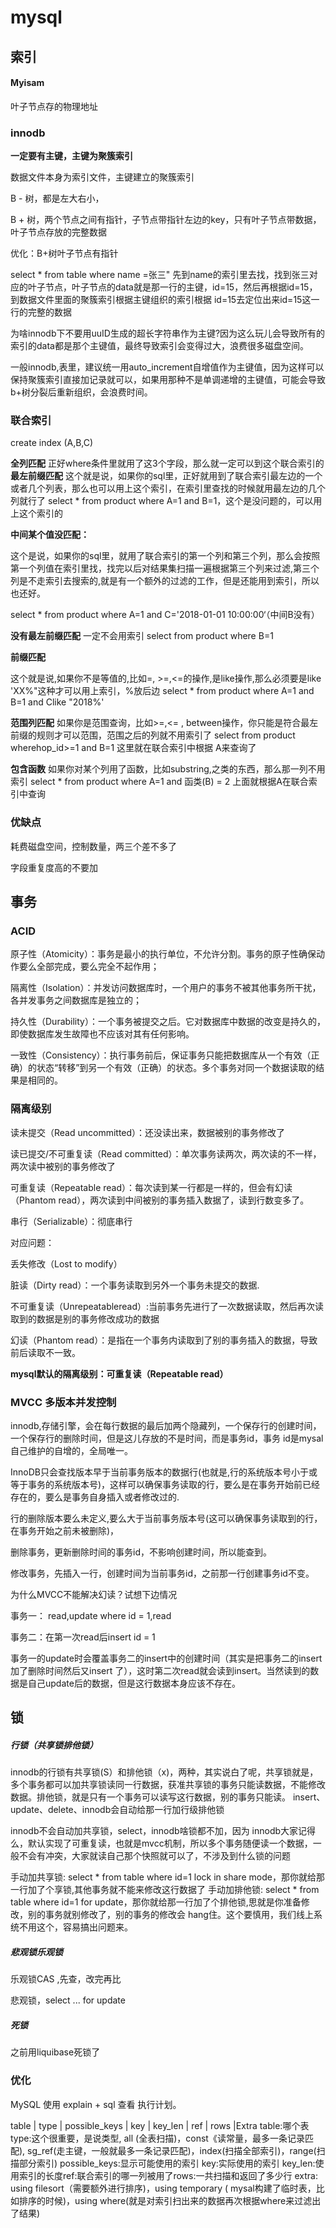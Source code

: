 # mysql

## 索引 

#### Myisam

叶子节点存的物理地址

### innodb

**一定要有主键，主键为聚簇索引**

数据文件本身为索引文件，主键建立的聚簇索引

B - 树，都是左大右小，

B + 树，两个节点之间有指针，子节点带指针左边的key，只有叶子节点带数据，叶子节点存放的完整数据

优化：B+树叶子节点有指针

select * from table where name =张三"
先到name的索引里去找，找到张三对应的叶子节点，叶子节点的data就是那一行的主键，id=15，然后再根据id=15，到数据文件里面的聚簇索引根据主键组织的索引根据 id=15去定位出来id=15这一行的完整的数据

为啥innodb下不要用uuID生成的超长字符串作为主键?因为这么玩儿会导致所有的索引的data都是那个主键值，最终导致索引会变得过大，浪费很多磁盘空间。

一般innodb,表里，建议统一用auto_increment自增值作为主键值，因为这样可以保持聚簇索引直接加记录就可以，如果用那种不是单调递增的主键值，可能会导致b+树分裂后重新组织，会浪费时间。

### 联合索引

create index (A,B,C)

**全列匹配**
正好where条件里就用了这3个字段，那么就一定可以到这个联合索引的
**最左前缀匹配**
这个就是说，如果你的sql里，正好就用到了联合索引最左边的一个或者几个列表，那么也可以用上这个索引，在索引里查找的时候就用最左边的几个列就行了
select * from product where A=1 and B=1，这个是没问题的，可以用上这个索引的

**中间某个值没匹配：**

这个是说，如果你的sql里，就用了联合索引的第一个列和第三个列，那么会按照第一个列值在索引里找，找完以后对结果集扫描一遍根据第三个列来过滤,第三个列是不走索引去搜索的,就是有一个额外的过滤的工作，但是还能用到索引，所以也还好。

select * from product where A=1 and C='2018-01-01 10:00:00‘（中间B没有）

**没有最左前缀匹配**
一定不会用索引
select  from product where B=1

**前缀匹配**

这个就是说,如果你不是等值的,比如=, >=,<=的操作,是like操作,那么必须要是like 'XX%"这种才可以用上索引，%放后边
select * from product where A=1 and B=1 and Clike "2018%'

**范围列匹配**
如果你是范围查询，比如>=,<= , between操作，你只能是符合最左前缀的规则才可以范围，范围之后的列就不用索引了
select  from product wherehop_id>=1 and B=1
这里就在联合索引中根据 A来查询了

**包含函数**
如果你对某个列用了函数，比如substring,之类的东西，那么那一列不用索引
select * from product where A=1 and 函类(B) = 2
上面就根据A在联合索引中查询

### 优缺点

耗费磁盘空间，控制数量，两三个差不多了

字段重复度高的不要加

## 事务

### ACID

原子性（Atomicity）：事务是最小的执行单位，不允许分割。事务的原子性确保动作要么全部完成，要么完全不起作用；

隔离性（Isolation）：并发访问数据库时，一个用户的事务不被其他事务所干扰，各并发事务之间数据库是独立的；

持久性（Durability）：一个事务被提交之后。它对数据库中数据的改变是持久的，即使数据库发生故障也不应该对其有任何影响。

一致性（Consistency）：执行事务前后，保证事务只能把数据库从一个有效（正确）的状态“转移”到另一个有效（正确）的状态。多个事务对同一个数据读取的结果是相同的。

### 隔离级别

读未提交（Read uncommitted）：还没读出来，数据被别的事务修改了

读已提交/不可重复读（Read committed）：单次事务读两次，两次读的不一样，两次读中被别的事务修改了

可重复读（Repeatable read）：每次读到某一行都是一样的，但会有幻读（Phantom read），两次读到中间被别的事务插入数据了，读到行数变多了。

串行（Serializable）：彻底串行

对应问题：

丢失修改（Lost to modify）

脏读（Dirty read）：一个事务读取到另外一个事务未提交的数据.

不可重复读（Unrepeatableread）:当前事务先进行了一次数据读取，然后再次读取到的数据是别的事务修改成功的数据

幻读（Phantom read）：是指在一个事务内读取到了别的事务插入的数据，导致前后读取不一致。

**mysql默认的隔离级别：可重复读（Repeatable read）**

### MVCC 多版本并发控制

innodb,存储引擎，会在每行数据的最后加两个隐藏列，一个保存行的创建时间，一个保存行的删除时间，但是这儿存放的不是时间，而是事务id，事务 id是mysal自己维护的自增的，全局唯一。

InnoDB只会查找版本早于当前事务版本的数据行(也就是,行的系统版本号小于或等于事务的系统版本号)，这样可以确保事务读取的行，要么是在事务开始前已经存在的，要么是事务自身插入或者修改过的.

行的删除版本要么未定义,要么大于当前事务版本号(这可以确保事务读取到的行，在事务开始之前未被删除)，

删除事务，更新删除时间的事务id，不影响创建时间，所以能查到。

修改事务，先插入一行，创建时间为当前事务id，之前那一行创建事务id不变。

为什么MVCC不能解决幻读？试想下边情况

事务一： read,update where id = 1,read

事务二：在第一次read后insert id = 1

事务一的update时会覆盖事务二的insert中的创建时间（其实是把事务二的insert 加了删除时间然后又insert 了），这时第二次read就会读到insert。当然读到的数据是自己update后的数据，但是这行数据本身应该不存在。

## 锁

##### 行锁（共享锁排他锁）

innodb的行锁有共享锁(S）和排他锁（x)，两种，其实说白了呢，共享锁就是，多个事务都可以加共享锁读同一行数据，获准共享锁的事务只能读数据，不能修改数据。排他锁，就是只有一个事务可以读写这行数据，别的事务只能读。
insert、 update、delete、innodb会自动给那一行加行级排他锁

innodb不会自动加共享锁，select，innodb啥锁都不加，因为 innodb大家记得么，默认实现了可重复读，也就是mvcc机制，所以多个事务随便读一个数据，一般不会有冲突，大家就读自己那个快照就可以了，不涉及到什么锁的问题

手动加共享锁: select * from table where id=1 lock in share mode，那你就给那一行加了个享锁,其他事务就不能来修改这行数据了
手动加排他锁: select * from table where id=1 for update，那你就给那一行加了个排他锁,思就是你准备修改，别的事务就别修改了，别的事务的修改会 hang住。这个要慎用，我们线上系统不用这个，容易搞出问题来。

##### 悲观锁乐观锁

乐观锁CAS ,先查，改完再比

悲观锁，select ... for update

##### 死锁

之前用liquibase死锁了

### 优化

MySQL 使用 explain + sql 查看 执行计划。

table | type | possible_keys | key | key_len | ref | rows |Extra
table:哪个表
type:这个很重要，是说类型, all (全表扫描)，const《读常量，最多一条记录匹配), sg_ref(走主键，一般就最多一条记录匹配)，index(扫描全部索引)，range(扫描部分索引)
possible_keys:显示可能使用的索引
key:实际使用的索引
key_len:使用索引的长度ref:联合索引的哪一列被用了rows:一共扫描和返回了多少行
extra: using filesort（需要额外进行排序)，using temporary ( mysal构建了临时表，比如排序的时候)，using where(就是对索引扫出来的数据再次根据where来过滤出了结果)

